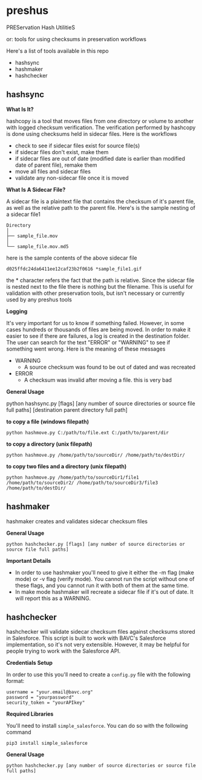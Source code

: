 # preshus
PREServation Hash UtilitieS

or: tools for using checksums in preservation workflows

Here's a list of tools available in this repo

* hashsync
* hashmaker
* hashchecker

## hashsync

**What Is It?**

hashcopy is a tool that moves files from one directory or volume to another with logged checksum verification. The verification performed by hashcopy is done using checksums held in sidecar files. Here is the workflows

* check to see if sidecar files exist for source file(s)
* if sidecar files don't exist, make them
* if sidecar files are out of date (modified date is earlier than modified date of parent file), remake them
* move all files and sidecar files
* validate any non-sidecar file once it is moved

**What Is A Sidecar File?**

A sidecar file is a plaintext file that contains the checksum of it's parent file, as well as the relative path to the parent file. Here's is the sample nesting of a sidecar file1

```
Directory
│
├── sample_file.mov
│
└── sample_file.mov.md5
```

here is the sample contents of the above sidecar file

`d025ffdc24da6411ee12caf23b2f0616 *sample_file1.gif`

the * character refers the fact that the path is relative. Since the sidecar file is nested next to the file there is nothing but the filename. This is useful for validation with other preservation tools, but isn't necessary or currently used by any preshus tools

**Logging**

It's very important for us to know if something failed. However, in some cases hundreds or thousands of files are being moved. In order to make it easier to see if there are failures, a log is created in the destination folder. The user can search for the text "ERROR" or "WARNING" to see if something went wrong. Here is the meaning of these messages

* WARNING
  * A source checksum was found to be out of dated and was recreated
* ERROR
  * A checksum was invalid after moving a file. this is very bad

**General Usage**

python hashsync.py [flags] [any number of source directories or source file full paths] [destination parent directory full path]

**to copy a file (windows filepath)**

```
python hashmove.py C:/path/to/file.ext C:/path/to/parent/dir
```

**to copy a directory (unix filepath)**

```
python hashmove.py /home/path/to/sourceDir/ /home/path/to/destDir/
```

**to copy two files and a directory (unix filepath)**

```
python hashmove.py /home/path/to/sourceDir1/file1 /home/path/to/sourceDir2/ /home/path/to/sourceDir3/file3 /home/path/to/destDir/
```

## hashmaker

hashmaker creates and validates sidecar checksum files

**General Usage**

```
python hashchecker.py [flags] [any number of source directories or source file full paths]
```

**Important Details**

* In order to use hashmaker you'll need to give it either the -m flag (make mode) or -v flag (verify mode). You cannot run the script without one of these flags, and you cannot run it with both of them at the same time.
* In make mode hashmaker will recreate a sidecar file if it's out of date. It will report this as a WARNING.

## hashchecker

hashchecker will validate sidecar checksum files against checksums stored in Salesforce. This script is built to work with BAVC's Salesforce implementation, so it's not very extensible. However, it may be helpful for people trying to work with the Salesforce API.

**Credentials Setup**

In order to use this you'll need to create a `config.py` file with the following format:

```
username = "your.email@bavc.org"
password = "yourpassword"
security_token = "yourAPIkey"
```

**Required Libraries**

You'll need to install `simple_salesforce`. You can do so with the following command

```
pip3 install simple_salesforce
```

**General Usage**

```
python hashchecker.py [any number of source directories or source file full paths]
```
